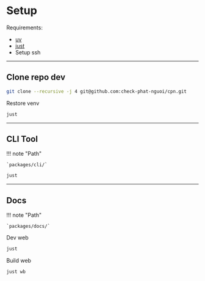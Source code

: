 # Setup

Requirements:

- [uv](https://github.com/astral-sh/uv)
- [just](https://github.com/casey/just)
- Setup ssh

---

## Clone repo dev

```sh
git clone --recursive -j 4 git@github.com:check-phat-nguoi/cpn.git
```

Restore venv

```sh
just
```

---

## CLI Tool

!!! note "Path"

    `packages/cli/`

```sh
just
```

---

## Docs

!!! note "Path"

    `packages/docs/`

Dev web

```sh
just
```

Build web

```sh
just wb
```
